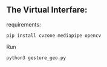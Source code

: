## The Virtual Interfare:
requirements:
```
pip install cvzone mediapipe opencv 
```
Run
```
python3 gesture_geo.py
```
